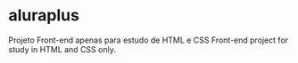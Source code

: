 # aluraplus
Projeto Front-end apenas para estudo de HTML e CSS
Front-end project for study in HTML and CSS only.
